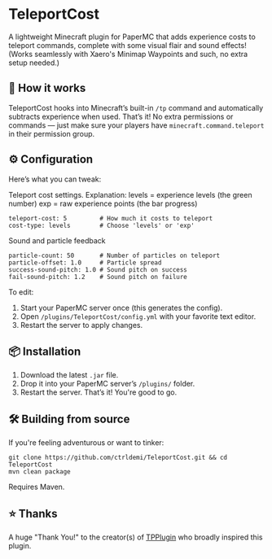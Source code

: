 # TeleportCost  
A lightweight Minecraft plugin for PaperMC that adds experience costs to teleport commands, complete with some visual flair and sound effects!  
(Works seamlessly with Xaero's Minimap Waypoints and such, no extra setup needed.)

## 🚀 How it works  
TeleportCost hooks into Minecraft’s built-in `/tp` command and automatically subtracts experience when used. That’s it! No extra permissions or commands — just make sure your players have `minecraft.command.teleport` in their permission group.

## ⚙️ Configuration  
Here’s what you can tweak:

Teleport cost settings.
Explanation:
levels = experience levels (the green number)
exp = raw experience points (the bar progress)

```
teleport-cost: 5         # How much it costs to teleport
cost-type: levels        # Choose 'levels' or 'exp'
```

Sound and particle feedback
```
particle-count: 50       # Number of particles on teleport
particle-offset: 1.0     # Particle spread
success-sound-pitch: 1.0 # Sound pitch on success
fail-sound-pitch: 1.2    # Sound pitch on failure
```
To edit:  
1. Start your PaperMC server once (this generates the config).  
2. Open `/plugins/TeleportCost/config.yml` with your favorite text editor.  
3. Restart the server to apply changes.

## 📦 Installation  
1. Download the latest `.jar` file.  
2. Drop it into your PaperMC server’s `/plugins/` folder.  
3. Restart the server. That’s it! You're good to go.

## 🛠️ Building from source  
If you're feeling adventurous or want to tinker:
```
git clone https://github.com/ctrldemi/TeleportCost.git && cd TeleportCost
mvn clean package
```
Requires Maven.

## ⭐ Thanks
A huge "Thank You!" to the creator(s) of [TPPlugin](https://www.spigotmc.org/resources/tp-exp-cost.117452/) who broadly inspired this plugin.
